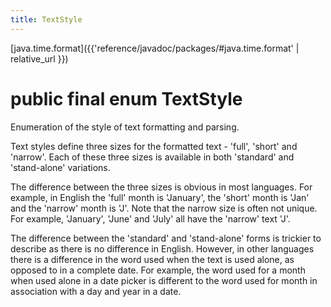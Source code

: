 ```yaml
---
title: TextStyle
---
```


[java.time.format]({{'reference/javadoc/packages/#java.time.format' | relative_url }})

# public final enum TextStyle


Enumeration of the style of text formatting and parsing.
 <p>
 Text styles define three sizes for the formatted text - 'full', 'short' and 'narrow'.
 Each of these three sizes is available in both 'standard' and 'stand-alone' variations.
 <p>
 The difference between the three sizes is obvious in most languages.
 For example, in English the 'full' month is 'January', the 'short' month is 'Jan'
 and the 'narrow' month is 'J'. Note that the narrow size is often not unique.
 For example, 'January', 'June' and 'July' all have the 'narrow' text 'J'.
 <p>
 The difference between the 'standard' and 'stand-alone' forms is trickier to describe
 as there is no difference in English. However, in other languages there is a difference
 in the word used when the text is used alone, as opposed to in a complete date.
 For example, the word used for a month when used alone in a date picker is different
 to the word used for month in association with a day and year in a date.